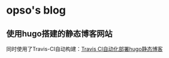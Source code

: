 # opso's blog

## 使用hugo搭建的静态博客网站

同时使用了Travis-CI自动构建：[Travis CI自动化部署hugo静态博客](https://opso.coding.me/post/hugo-auto-deploy/)

